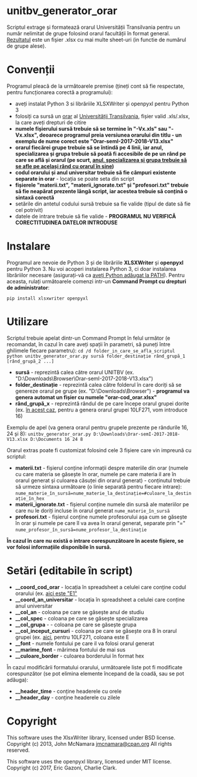 # unitbv_generator_orar
Scriptul extrage și formatează orarul Universității Transilvania pentru un număr nelimitat de grupe folosind orarul facultății în format general. [Rezultatul](https://i.imgur.com/ZJ3A6WH.png) este un fișier .xlsx cu mai multe sheet-uri (in functie de numărul de grupe alese).

# Convenții
Programul pleacă de la următoarele premise (țineți cont să fie respectate, pentru funcționarea corectă a programului):

- aveți instalat Python 3 si librăriile XLSXWriter și openpyxl pentru Python 3
- folosiți ca sursă un [orar](https://i.imgur.com/25szy1B.png) al [Universității Transilvania](http://www.unitbv.ro), fișier valid .xls/.xlsx, la care aveți drepturi de citire
- **numele fișierului sursă trebuie să se termine în "-Vx.xls" sau "-Vx.xlsx", deoarece programul preia versiunea orarului din titlu - un exemplu de nume corect este "Orar-semI-2017-2018-V13.xlsx"**
- **orarul fiecărei grupe trebuie să se întindă pe 4 linii, iar anul, specializarea și grupa trebuie să poată fi accesibile de pe un rând pe care se află și orarul (pe scurt, [anul, specializarea și grupa trebuie să se afle pe același rând cu orarul în sine](https://i.imgur.com/H9ZJMVu.png))**
- **codul orarului și anul universitar trebuie să fie câmpuri existente separate in orar** - locația se poate seta din script
- **fișierele "materii.txt", "materii_ignorate.txt" și "profesori.txt" trebuie să fie neapărat prezente lângă script, iar acestea trebuie să conțină o sintaxă corectă**
- setările din antetul codului sursă trebuie sa fie valide (tipul de date să fie cel potrivit)
- datele de intrare trebuie să fie valide - **PROGRAMUL NU VERIFICĂ CORECTITUDINEA DATELOR INTRODUSE**

# Instalare
Programul are nevoie de Python 3 și de librăriile **XLSXWriter** și **openpyxl** pentru Python 3. Nu voi acoperi instalarea Python 3, ci doar instalarea librăriilor necesare (asigurați-vă ca [aveți Python adăugat la PATH](https://i.imgur.com/QxIWjLX.png)). Pentru aceasta, rulați următoarele comenzi intr-un **Command Prompt cu drepturi de administrator**:

`pip install xlsxwriter openpyxl`

# Utilizare
Scriptul trebuie apelat dintr-un Command Prompt în felul următor (e recomandat, în cazul în care aveți spații în parametri, să puneți între ghilimele fiecare parametru):
`cd /d folder_in_care_se_afla_scriptul
python unitbv_generator_orar.py sursă folder_destinație rând_grupă_1 [rând_grupă_2 ...]`

- **sursă** - reprezintă calea către orarul UNITBV (ex. "D:\Downloads\Browser\Orar-semI-2017-2018-V13.xlsx")
- **folder_destinație** - reprezintă calea către folderul în care doriți să se genereze orarul pe grupe (ex. "D:\Downloads\Browser") - **programul va genera automat un fișier cu numele "orar-cod_orar.xlsx"**
- **rând_grupă_x** - reprezintă rândul de pe care începe orarul grupei dorite (ex. [în acest caz](https://i.imgur.com/ywVhiHd.png), pentru a genera orarul grupei 10LF271, vom introduce 16)

Exemplu de apel (va genera orarul pentru grupele prezente pe rândurile 16, 24 și 8):
`unitbv_generator_orar.py D:\Downloads\Orar-semI-2017-2018-V13.xlsx D:\Documents 16 24 8`

Orarul extras poate fi customizat folosind cele 3 fișiere care vin impreună cu scriptul:

- **materii.txt** - fișierul conține informații despre materiile din orar (numele cu care materia se găsește în orar, numele pe care materia il are în orarul generat și culoarea căsuței din orarul generat) - conținutul trebuie să urmeze sintaxa următoare (o linie separată pentru fiecare intrare):
`nume_materie_în_sursă=nume_materie_la_destinație=#culoare_la_destinație_în_hex`
- **materii_ignorate.txt** - fișierul conține numele din sursă ale materiilor pe care nu le doriți incluse în orarul generat
`nume_materie_în_sursă`
- **profesori.txt** - fișierul conține numele profesorului așa cum se găsește în orar și numele pe care îl va avea în orarul generat, separate prin "="
`nume_profesor_în_sursă=nume_profesor_la_destinație`

**În cazul în care nu există o intrare corespunzătoare în aceste fișiere, se vor folosi informațiile disponibile în sursă.**

# Setări (editabile în script)

- **__coord_cod_orar** - locația în spreadsheet a celulei care conține codul orarului (ex. [aici este "E1"](https://i.imgur.com/zwIZe4Q.png)
- **__coord_an_universitar** - locația în spreadsheet a celulei care conține anul universitar
- **__col_an** - coloana pe care se găsește anul de studiu
- **__col_spec** - coloana pe care se găsește specializarea
- **__col_grupa** - - coloana pe care se găsește grupa
- **__col_inceput_cursuri** - coloana pe care se găsește ora 8 în orarul grupei (ex. [aici](https://i.imgur.com/s1t7dRR.png), pentru 10LF271, coloana este E
- **__font** - numele fontului pe care il va folosi orarul generat
- **__marime_font** - mărimea fontului de mai sus
- **__culoare_border** - culoarea borderului în format hex

În cazul modificării formatului orarului, următoarele liste pot fi modificate corespunzător (se pot elimina elemente începand de la coadă, sau se pot adăuga):
- **__header_time** - conține headerele cu orele
- **__header_day** - conține headerele cu zilele

# Copyright
This software uses the XlsxWriter library, licensed under BSD license. Copyright (c) 2013, John McNamara <jmcnamara@cpan.org> All rights reserved.

This software uses the openpyxl library, licensed under MIT license. Copyright (c) 2017, Eric Gazoni, Charlie Clark.